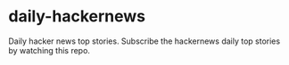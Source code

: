 # daily-hackernews
Daily hacker news top stories. Subscribe the hackernews daily top stories by watching this repo.
